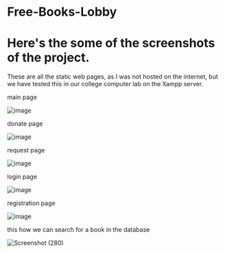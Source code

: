 # Free-Books-Lobby

# Here's the some of the screenshots of the project.

These are all the static web pages, as I was not hosted on the internet, but we have tested this in our college computer lab on the Xampp server.

main page

![image](https://user-images.githubusercontent.com/76617844/207954751-2e643559-7594-444c-8045-59cdd312aca4.png)

donate page

![image](https://user-images.githubusercontent.com/76617844/207954905-1dc56368-663f-4d3d-af50-30f5ce9d9939.png)

request page

![image](https://user-images.githubusercontent.com/76617844/207954998-afe7eeae-41c0-4c8a-9690-172a30e86ba3.png)

login page

![image](https://user-images.githubusercontent.com/76617844/207955156-7ebad247-4f7a-49ea-aa72-6a98ff9402ea.png)

registration page

![image](https://user-images.githubusercontent.com/76617844/207955303-dd37145e-4599-416c-9700-d5ae391f3777.png)

this how we can search for a book in the database

![Screenshot (280)](https://user-images.githubusercontent.com/76617844/207956322-bf19deeb-aded-43b2-b8f0-3b3882dc138b.png)
